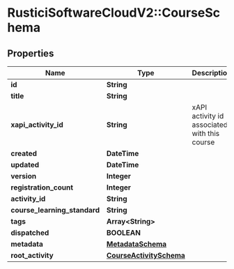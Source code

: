 # RusticiSoftwareCloudV2::CourseSchema

## Properties
Name | Type | Description | Notes
------------ | ------------- | ------------- | -------------
**id** | **String** |  | [optional] 
**title** | **String** |  | [optional] 
**xapi_activity_id** | **String** | xAPI activity id associated with this course | [optional] 
**created** | **DateTime** |  | [optional] 
**updated** | **DateTime** |  | [optional] 
**version** | **Integer** |  | [optional] 
**registration_count** | **Integer** |  | [optional] 
**activity_id** | **String** |  | [optional] 
**course_learning_standard** | **String** |  | [optional] 
**tags** | **Array&lt;String&gt;** |  | [optional] 
**dispatched** | **BOOLEAN** |  | [optional] 
**metadata** | [**MetadataSchema**](MetadataSchema.md) |  | [optional] 
**root_activity** | [**CourseActivitySchema**](CourseActivitySchema.md) |  | [optional] 


